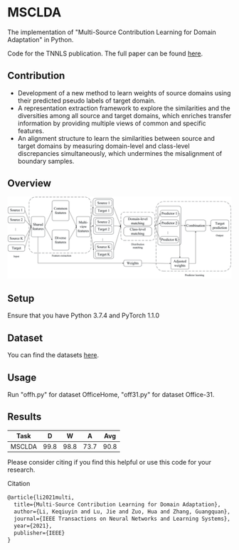 # MSCLDA
The implementation of "Multi-Source Contribution Learning for Domain Adaptation" in Python. 

Code for the TNNLS publication. The full paper can be found [here](https://doi.org/10.1109/TNNLS.2021.3069982).
## Contribution

- Development of a new method to learn weights of source domains using their predicted pseudo labels of target domain. 
- A representation extraction framework to explore the similarities and the diversities among all source and target domains, which enriches transfer information by providing multiple views of common and specific features. 
- An alignment structure to learn the similarities between source and target domains by measuring domain-level and class-level discrepancies simultaneously, which undermines the misalignment of boundary samples. 

## Overview
![Framework](https://github.com/AAII-DeSI/transfer-learning-el3518/blob/main/TNNLS-2021-MSCLDA/image/flowchart.jpg)

## Setup
Ensure that you have Python 3.7.4 and PyTorch 1.1.0

## Dataset
You can find the datasets [here](https://github.com/jindongwang/transferlearning/tree/master/data).

## Usage

Run "offh.py" for dataset OfficeHome, "off31.py" for dataset Office-31. 

## Results

| Task  | D | W  | A | Avg  | 
| ---- | ---- | ---- | ---- | ---- |
| MSCLDA  | 99.8  | 98.8  | 73.7  | 90.8 |



Please consider citing if you find this helpful or use this code for your research.

Citation
```
@article{li2021multi,
  title={Multi-Source Contribution Learning for Domain Adaptation},
  author={Li, Keqiuyin and Lu, Jie and Zuo, Hua and Zhang, Guangquan},
  journal={IEEE Transactions on Neural Networks and Learning Systems},
  year={2021},
  publisher={IEEE}
}
